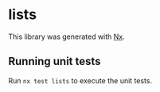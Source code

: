 # lists

This library was generated with [Nx](https://nx.dev).

## Running unit tests

Run `nx test lists` to execute the unit tests.
